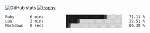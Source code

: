 ![GitHub stats](https://github-readme-stats.vercel.app/api?username=ksk001100&show_icons=true&theme=tokyonight)
[![trophy](https://github-profile-trophy.vercel.app/?username=ksk001100&theme=onedark)](https://github.com/ryo-ma/github-profile-trophy)

<!--START_SECTION:waka-->

```text
Ruby       6 mins          █████████████████▓░░░░░░░   71.11 %
Lua        2 mins          █████▓░░░░░░░░░░░░░░░░░░░   22.51 %
Markdown   0 secs          █▓░░░░░░░░░░░░░░░░░░░░░░░   06.39 %
```

<!--END_SECTION:waka-->
